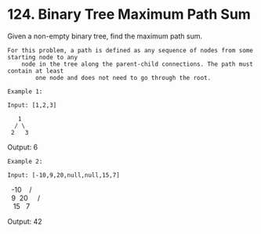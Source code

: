 # 124. Binary Tree Maximum Path Sum

Given a non-empty binary tree, find the maximum path sum.

    For this problem, a path is defined as any sequence of nodes from some starting node to any
        node in the tree along the parent-child connections. The path must contain at least
            one node and does not need to go through the root.

    Example 1:

    Input: [1,2,3]

       1
      / \
     2   3

Output: 6

    Example 2:

    Input: [-10,9,20,null,null,15,7]

   -10
   / \
  9  20
    /  \
   15   7

Output: 42